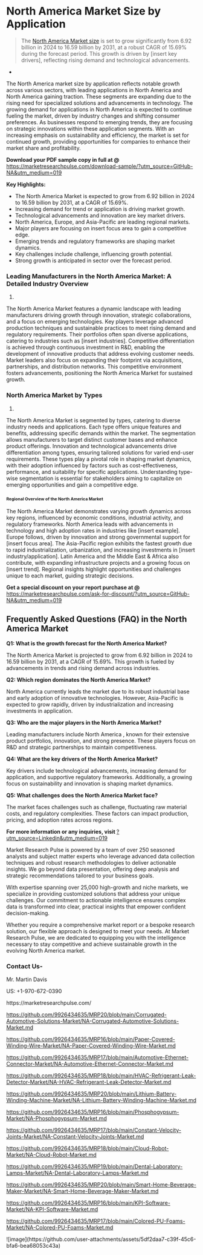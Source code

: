 <h1>North America  Market&nbsp;Size by Application</h1><blockquote><p>The <a href="https://marketresearchpulse.com/download-sample/?utm_source=GitHub-NA&amp;utm_medium=019">North America  Market size</a> is set to grow significantly from 6.92 billion in 2024 to 16.59 billion by 2031, at a robust CAGR of 15.69% during the forecast period. This growth is driven by [insert key drivers], reflecting rising demand and technological advancements.</p></blockquote><ul><li></li></ul><p>The North America  market size by application reflects notable growth across various sectors, with leading applications in North America  and North America  gaining traction. These segments are expanding due to the rising need for specialized solutions and advancements in technology. The growing demand for applications in North America  is expected to continue fueling the market, driven by industry changes and shifting consumer preferences. As businesses respond to emerging trends, they are focusing on strategic innovations within these application segments. With an increasing emphasis on sustainability and efficiency, the market is set for continued growth, providing opportunities for companies to enhance their market share and profitability.</p><p><strong>Download your PDF sample copy in full at @ </strong><a href="https://marketresearchpulse.com/download-sample/?utm_source=GitHub-NA&amp;utm_medium=019">https://marketresearchpulse.com/download-sample/?utm_source=GitHub-NA&amp;utm_medium=019</a></p><p><strong>Key Highlights: </strong></p><ul><li>The North America  Market is expected to grow from 6.92 billion in 2024 to 16.59 billion by 2031, at a CAGR of 15.69%.</li><li>Increasing demand for trend or application is driving market growth.</li><li>Technological advancements and innovation are key market drivers.</li><li>North America, Europe, and Asia-Pacific are leading regional markets.</li><li>Major players are focusing on insert focus area to gain a competitive edge.</li><li>Emerging trends and regulatory frameworks are shaping market dynamics.</li><li>Key challenges include challenge, influencing growth potential.</li><li>Strong growth is anticipated in sector over the forecast period.</li></ul><h3>Leading Manufacturers in the North America  Market: A Detailed Industry Overview</h3><ol><li></li></ol><div class="flex max-w-full flex-col flex-grow"><div class="min-h-8 text-message flex w-full flex-col items-end gap-2 whitespace-normal break-words [.text-message+&amp;]:mt-5" dir="auto" data-message-author-role="assistant" data-message-id="fd8432e4-4910-450d-b182-61b7bfb0a01f" data-message-model-slug="gpt-4o"><div class="flex w-full flex-col gap-1 empty:hidden first:pt-[3px]"><div class="markdown prose w-full break-words dark:prose-invert light"><p>The North America  Market features a dynamic landscape with leading manufacturers driving growth through innovation, strategic collaborations, and a focus on emerging technologies. Key players leverage advanced production techniques and sustainable practices to meet rising demand and regulatory requirements. Their portfolios often span diverse applications, catering to industries such as [insert industries]. Competitive differentiation is achieved through continuous investment in R&amp;D, enabling the development of innovative products that address evolving customer needs. Market leaders also focus on expanding their footprint via acquisitions, partnerships, and distribution networks. This competitive environment fosters advancements, positioning the North America  Market for sustained growth.</p></div></div></div></div><h3>North America  Market by Types</h3><ol><li></li></ol><div class="flex max-w-full flex-col flex-grow"><div class="min-h-8 text-message flex w-full flex-col items-end gap-2 whitespace-normal break-words [.text-message+&amp;]:mt-5" dir="auto" data-message-author-role="assistant" data-message-id="084470be-0bb7-4664-bddf-5156b4f41249" data-message-model-slug="gpt-4o-mini"><div class="flex w-full flex-col gap-1 empty:hidden first:pt-[3px]"><div class="markdown prose w-full break-words dark:prose-invert light"><p>The North America  Market is segmented by types, catering to diverse industry needs and applications. Each type offers unique features and benefits, addressing specific demands within the market. The segmentation allows manufacturers to target distinct customer bases and enhance product offerings. Innovation and technological advancements drive differentiation among types, ensuring tailored solutions for varied end-user requirements. These types play a pivotal role in shaping market dynamics, with their adoption influenced by factors such as cost-effectiveness, performance, and suitability for specific applications. Understanding type-wise segmentation is essential for stakeholders aiming to capitalize on emerging opportunities and gain a competitive edge.</p></div></div></div></div><h3><span style="font-size: 11px;">Regional Overview of the North America  Market</span></h3><div class="flex max-w-full flex-col flex-grow"><div class="min-h-8 text-message flex w-full flex-col items-end gap-2 whitespace-normal break-words [.text-message+&amp;]:mt-5" dir="auto" data-message-author-role="assistant" data-message-id="e9038762-ce64-4e30-91c9-9bd413514231" data-message-model-slug="gpt-4o-mini"><div class="flex w-full flex-col gap-1 empty:hidden first:pt-[3px]"><div class="markdown prose w-full break-words dark:prose-invert light"><p>The North America  Market demonstrates varying growth dynamics across key regions, influenced by economic conditions, industrial activity, and regulatory frameworks. North America leads with advancements in technology and high adoption rates in industries like [insert example]. Europe follows, driven by innovation and strong governmental support for [insert focus area]. The Asia-Pacific region exhibits the fastest growth due to rapid industrialization, urbanization, and increasing investments in [insert industry/application]. Latin America and the Middle East &amp; Africa also contribute, with expanding infrastructure projects and a growing focus on [insert trend]. Regional insights highlight opportunities and challenges unique to each market, guiding strategic decisions.</p></div></div></div></div><p><strong>Get a special discount on your report purchase at @ </strong><a href="https://marketresearchpulse.com/ask-for-discount/?utm_source=GitHub-NA&amp;utm_medium=019">https://marketresearchpulse.com/ask-for-discount/?utm_source=GitHub-NA&amp;utm_medium=019</a></p><h2>Frequently Asked Questions (FAQ) in the North America  Market</h2><p><strong>Q1: What is the growth forecast for the North America  Market?</strong></p><p>The North America  Market is projected to grow from 6.92 billion in 2024 to 16.59 billion by 2031, at a CAGR of 15.69%. This growth is fueled by advancements in trends and rising demand across industries.</p><p><strong>Q2: Which region dominates the North America  Market?</strong></p><p>North America currently leads the market due to its robust industrial base and early adoption of innovative technologies. However, Asia-Pacific is expected to grow rapidly, driven by industrialization and increasing investments in application.</p><p><strong>Q3: Who are the major players in the North America  Market?</strong></p><p>Leading manufacturers include North America , known for their extensive product portfolios, innovation, and strong presence. These players focus on R&amp;D and strategic partnerships to maintain competitiveness.</p><p><strong>Q4: What are the key drivers of the North America  Market?</strong></p><p>Key drivers include technological advancements, increasing demand for application, and supportive regulatory frameworks. Additionally, a growing focus on sustainability and innovation is shaping market dynamics.</p><p><strong>Q5: What challenges does the North America  Market face?</strong></p><p>The market faces challenges such as challenge, fluctuating raw material costs, and regulatory complexities. These factors can impact production, pricing, and adoption rates across regions.</p><p><strong>For more information or any inquiries, visit&nbsp;</strong><a href="?utm_source=Linkedin&utm_medium=019">?utm_source=Linkedin&utm_medium=019</a></p><p>Market Research Pulse is powered by a team of over 250 seasoned analysts and subject matter experts who leverage advanced data collection techniques and robust research methodologies to deliver actionable insights. We go beyond data presentation, offering deep analysis and strategic recommendations tailored to your business goals.</p><p>With expertise spanning over 25,000 high-growth and niche markets, we specialize in providing customized solutions that address your unique challenges. Our commitment to actionable intelligence ensures complex data is transformed into clear, practical insights that empower confident decision-making.</p><p>Whether you require a comprehensive market report or a bespoke research solution, our flexible approach is designed to meet your needs. At Market Research Pulse, we are dedicated to equipping you with the intelligence necessary to stay competitive and achieve sustainable growth in the evolving North America  market.</p><h3><strong>Contact Us-</strong></h3><p>Mr. Martin Davis</p><p>US: +1-970-672-0390</p><p>https://marketresearchpulse.com/</p><p><a href="https://github.com/9926434635/MRP20/blob/main/Corrugated-Automotive-Solutions-Market/NA-Corrugated-Automotive-Solutions-Market.md">https://github.com/9926434635/MRP20/blob/main/Corrugated-Automotive-Solutions-Market/NA-Corrugated-Automotive-Solutions-Market.md</a></p><p><a href="https://github.com/9926434635/MRP16/blob/main/Paper-Covered-Winding-Wire-Market/NA-Paper-Covered-Winding-Wire-Market.md">https://github.com/9926434635/MRP16/blob/main/Paper-Covered-Winding-Wire-Market/NA-Paper-Covered-Winding-Wire-Market.md</a></p><p><a href="https://github.com/9926434635/MRP17/blob/main/Automotive-Ethernet-Connector-Market/NA-Automotive-Ethernet-Connector-Market.md">https://github.com/9926434635/MRP17/blob/main/Automotive-Ethernet-Connector-Market/NA-Automotive-Ethernet-Connector-Market.md</a></p><p><a href="https://github.com/9926434635/MRP18/blob/main/HVAC-Refrigerant-Leak-Detector-Market/NA-HVAC-Refrigerant-Leak-Detector-Market.md">https://github.com/9926434635/MRP18/blob/main/HVAC-Refrigerant-Leak-Detector-Market/NA-HVAC-Refrigerant-Leak-Detector-Market.md</a></p><p><a href="https://github.com/9926434635/MRP20/blob/main/Lithium-Battery-Winding-Machine-Market/NA-Lithium-Battery-Winding-Machine-Market.md">https://github.com/9926434635/MRP20/blob/main/Lithium-Battery-Winding-Machine-Market/NA-Lithium-Battery-Winding-Machine-Market.md</a></p><p><a href="https://github.com/9926434635/MRP16/blob/main/Phosphogypsum-Market/NA-Phosphogypsum-Market.md">https://github.com/9926434635/MRP16/blob/main/Phosphogypsum-Market/NA-Phosphogypsum-Market.md</a></p><p><a href="https://github.com/9926434635/MRP17/blob/main/Constant-Velocity-Joints-Market/NA-Constant-Velocity-Joints-Market.md">https://github.com/9926434635/MRP17/blob/main/Constant-Velocity-Joints-Market/NA-Constant-Velocity-Joints-Market.md</a></p><p><a href="https://github.com/9926434635/MRP18/blob/main/Cloud-Robot-Market/NA-Cloud-Robot-Market.md">https://github.com/9926434635/MRP18/blob/main/Cloud-Robot-Market/NA-Cloud-Robot-Market.md</a></p><p><a href="https://github.com/9926434635/MRP19/blob/main/Dental-Laboratory-Lamps-Market/NA-Dental-Laboratory-Lamps-Market.md">https://github.com/9926434635/MRP19/blob/main/Dental-Laboratory-Lamps-Market/NA-Dental-Laboratory-Lamps-Market.md</a></p><p><a href="https://github.com/9926434635/MRP20/blob/main/Smart-Home-Beverage-Maker-Market/NA-Smart-Home-Beverage-Maker-Market.md">https://github.com/9926434635/MRP20/blob/main/Smart-Home-Beverage-Maker-Market/NA-Smart-Home-Beverage-Maker-Market.md</a></p><p><a href="https://github.com/9926434635/MRP16/blob/main/KPI-Software-Market/NA-KPI-Software-Market.md">https://github.com/9926434635/MRP16/blob/main/KPI-Software-Market/NA-KPI-Software-Market.md</a></p><p><a href="https://github.com/9926434635/MRP17/blob/main/Colored-PU-Foams-Market/NA-Colored-PU-Foams-Market.md">https://github.com/9926434635/MRP17/blob/main/Colored-PU-Foams-Market/NA-Colored-PU-Foams-Market.md</a></p>
![image](https://github.com/user-attachments/assets/5df2daa7-c39f-45c6-bfa6-bea68053c43a)
